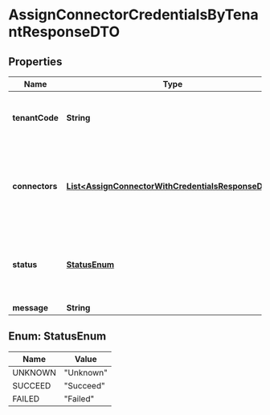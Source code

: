 

# AssignConnectorCredentialsByTenantResponseDTO


## Properties

| Name | Type | Description | Notes |
|------------ | ------------- | ------------- | -------------|
|**tenantCode** | **String** | The unique identifier associated with the tenant. |  [optional] |
|**connectors** | [**List&lt;AssignConnectorWithCredentialsResponseDTO&gt;**](AssignConnectorWithCredentialsResponseDTO.md) | A list of objects representing the assigned credentials and connectors. |  [optional] |
|**status** | [**StatusEnum**](#StatusEnum) | The state of the credential assignment. Valid values are Succeed or Failed. |  [optional] |
|**message** | **String** |  |  [optional] |



## Enum: StatusEnum

| Name | Value |
|---- | -----|
| UNKNOWN | &quot;Unknown&quot; |
| SUCCEED | &quot;Succeed&quot; |
| FAILED | &quot;Failed&quot; |



